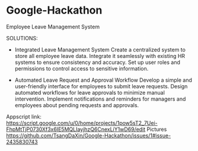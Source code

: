 # Google-Hackathon
Employee Leave Management System

SOLUTIONS: 
- Integrated Leave Management System
  Create a centralized system to store all employee leave data.
  Integrate it seamlessly with existing HR systems to ensure consistency and accuracy.
  Set up user roles and permissions to control access to sensitive information.

- Automated Leave Request and Approval Workflow
  Develop a simple and user-friendly interface for employees to submit leave requests. 
  Design automated workflows for leave approvals to minimize manual intervention.
  Implement notifications and reminders for managers and employees about pending requests and approvals.

Appscript link: https://script.google.com/u/0/home/projects/1pow5sT2_7Uei-FhpMtTjP0730Xf3x6IE5MQLIayjhzQ6CnexLiY1wD69/edit
Pictures
https://github.com/TsangDaXin/Google-Hackathon/issues/1#issue-2435830743
